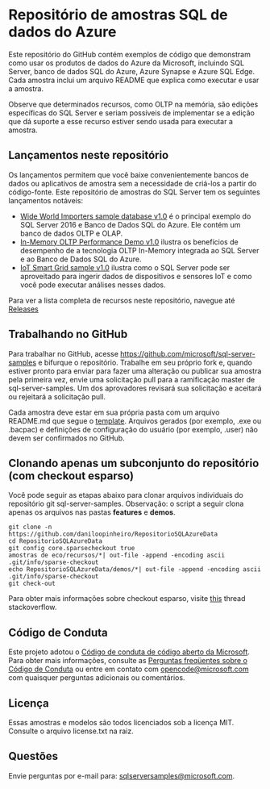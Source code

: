 # Repositório de amostras SQL de dados do Azure
Este repositório do GitHub contém exemplos de código que demonstram como usar os produtos de dados do Azure da Microsoft, incluindo SQL Server, banco de dados SQL do Azure, Azure Synapse e Azure SQL Edge. Cada amostra inclui um arquivo README que explica como executar e usar a amostra.

Observe que determinados recursos, como OLTP na memória, são edições específicas do SQL Server e seriam possíveis de implementar se a edição que dá suporte a esse recurso estiver sendo usada para executar a amostra.

## Lançamentos neste repositório

Os lançamentos permitem que você baixe convenientemente bancos de dados ou aplicativos de amostra sem a necessidade de criá-los a partir do código-fonte. Este repositório de amostras do SQL Server tem os seguintes lançamentos notáveis:

   - [Wide World Importers sample database v1.0](https://github.com/Microsoft/sql-server-samples/releases/tag/wide-world-importers-v1.0) é o principal exemplo do SQL Server 2016 e Banco de Dados SQL do Azure. Ele contém um banco de dados OLTP e OLAP.
   - [In-Memory OLTP Performance Demo v1.0](https://github.com/Microsoft/sql-server-samples/releases/tag/in-memory-oltp-demo-v1.0) ilustra os benefícios de desempenho de a tecnologia OLTP In-Memory integrada ao SQL Server e ao Banco de Dados SQL do Azure.
   - [IoT Smart Grid sample v1.0](https://github.com/Microsoft/sql-server-samples/releases/tag/iot-smart-grid-v1.0) ilustra como o SQL Server pode ser aproveitado para ingerir dados de dispositivos e sensores IoT e como você pode executar análises nesses dados.

Para ver a lista completa de recursos neste repositório, navegue até [Releases](https://github.com/Microsoft/sql-server-samples/releases)

## Trabalhando no GitHub
Para trabalhar no GitHub, acesse https://github.com/microsoft/sql-server-samples e bifurque o repositório. Trabalhe em seu próprio fork e, quando estiver pronto para enviar para fazer uma alteração ou publicar sua amostra pela primeira vez, envie uma solicitação pull para a ramificação master de sql-server-samples. Um dos aprovadores revisará sua solicitação e aceitará ou rejeitará a solicitação pull.

Cada amostra deve estar em sua própria pasta com um arquivo README.md que segue o [template](README_samples_template.md). Arquivos gerados (por exemplo, .exe ou .bacpac) e definições de configuração do usuário (por exemplo, .user) não devem ser confirmados no GitHub.

## Clonando apenas um subconjunto do repositório (com checkout esparso)
Você pode seguir as etapas abaixo para clonar arquivos individuais do repositório git sql-server-samples. Observação: o script a seguir clona apenas os arquivos nas pastas **features** e **demos**.
```
git clone -n https://github.com/daniloopinheiro/RepositorioSQLAzureData
cd RepositorioSQLAzureData
git config core.sparsecheckout true
amostras de eco/recursos/*| out-file -append -encoding ascii .git/info/sparse-checkout
echo RepositorioSQLAzureData/demos/*| out-file -append -encoding ascii .git/info/sparse-checkout
git check-out
```
Para obter mais informações sobre checkout esparso, visite [this](https://stackoverflow.com/questions/23289006/on-windows-git-error-sparse-checkout-leaves-no-entry-on-the-working-directory) thread stackoverflow.

## Código de Conduta
Este projeto adotou o [Código de conduta de código aberto da Microsoft](https://opensource.microsoft.com/codeofconduct/). Para obter mais informações, consulte as [Perguntas freqüentes sobre o Código de Conduta](https://opensource.microsoft.com/codeofconduct/faq/) ou entre em contato com [opencode@microsoft.com](mailto:opencode@microsoft.com) com quaisquer perguntas adicionais ou comentários.

## Licença
Essas amostras e modelos são todos licenciados sob a licença MIT. Consulte o arquivo license.txt na raiz.

## Questões
Envie perguntas por e-mail para: sqlserversamples@microsoft.com.
